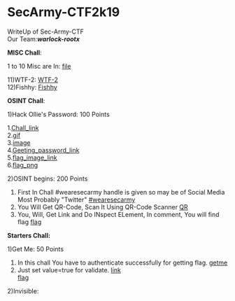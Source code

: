 # SecArmy-CTF2k19


WriteUp of Sec-Army-CTF<br>
Our Team:**_warlock-rootx_**

**MISC Chall**:<br>

1 to 10 Misc are In:
   [file](https://github.com/Darkerhack/SecArmy-CTF2k19/blob/master/Misc%20Chall%2050)

11)WTF-2: [WTF-2](https://github.com/Darkerhack/SecArmy-CTF2k19/blob/master/WTF_2.png)<br>
12)Fishhy: [Fishhy](https://github.com/Darkerhack/SecArmy-CTF2k19/blob/master/Fishhy.png)
   
   
   
**OSINT Chall**:<br>

1)Hack Ollie's Password: 100 Points<br>

1.[Chall_link](https://sec-army.ml/hackollie/)<br>
2.[gif](https://github.com/Darkerhack/SecArmy-CTF2k19/blob/master/olli.gif)<br>
3.[image](https://github.com/Darkerhack/SecArmy-CTF2k19/blob/master/olli.png)<br>
4.[Geeting_password_link](https://mrrobot.fandom.com/wiki/Ollie_Parker)<br>
5.[flag_image_link](https://sec-army.ml/hackollie/hacked.html)<br>
6.[flag_png](https://github.com/Darkerhack/SecArmy-CTF2k19/blob/master/Mr.Robot.png)


2)OSINT begins:  200 Points<br>

1. First In Chall #wearesecarmy handle is given so may be of Social Media Most Probably "Twitter" [#wearesecarmy](https://twitter.com/search?q=%23wearesecarmy&src=typd)
2. You Will Get QR-Code, Scan It Using QR-Code Scanner [QR](https://github.com/Darkerhack/SecArmy-CTF2k19/blob/master/QR.jpg)
3. You, Will, Get Link and Do INspect ELement, In comment, You will find flag [flag](https://github.com/Darkerhack/SecArmy-CTF2k19/blob/master/QRflag.png)



**Starters Chall:**<br>


1)Get Me:        50 Points<br>

1. In this chall You have to authenticate successfully for getting flag. [getme](https://github.com/Darkerhack/SecArmy-CTF2k19/blob/master/getme.png)<br>
2. Just set value=true for validate. [link](https://sec-army.ml/getme/authenticate.php?val=true)<br>
  [flag](https://github.com/Darkerhack/SecArmy-CTF2k19/blob/master/getmeflag.png)
  
  
2)Invisible:  
  
  






